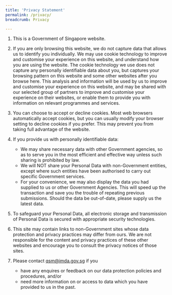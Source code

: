 ```yaml
---
title: 'Privacy Statement'
permalink: /privacy/
breadcrumb: Privacy

---
```


1. This is a Government of Singapore website.

2. If you are only browsing this website, we do not capture data that allows us to identify you individually. We may use cookie technology to improve and customise your experience on this website, and understand how you are using the website. The cookie technology we use does not capture any personally identifiable data about you, but captures your browsing pattern on this website and some other websites after you browse here. This analysis and information will be used by us to improve and customise your experience on this website, and may be shared with our selected group of partners to improve and customise your experience on their websites, or enable them to provide you with information on relevant programmes and services.

3. You can choose to accept or decline cookies. Most web browsers automatically accept cookies, but you can usually modify your browser setting to decline cookies if you prefer. This may prevent you from taking full advantage of the website.

4. If you provide us with personally identifiable data:
   * We may share necessary data with other Government agencies, so as to serve you in the most efficient and effective way unless such sharing is prohibited by law.
   * We will NOT share your Personal Data with non-Government entities, except where such entities have been authorised to carry out specific Government services.
   * For your convenience, we may also display the data you had supplied to us or other Government Agencies. This will speed up the transaction and save you the trouble of repeating previous submissions. Should the data be out-of-date, please supply us the latest data.

5. To safeguard your Personal Data, all electronic storage and transmission of Personal Data is secured with appropriate security technologies.

6. This site may contain links to non-Government sites whose data protection and privacy practices may differ from ours. We are not responsible for the content and privacy practices of these other websites and encourage you to consult the privacy notices of those sites.

7. Please contact <qsm@imda.gov.sg> if you
   * have any enquires or feedback on our data protection policies and procedures, and/or
   * need more information on or access to data which you have provided to us in the past.

